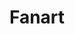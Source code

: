 ---
title: "Fanart"
arts:
# Column 1
- image: "assets/images/edgalo.jpg"
  order: "1"
  title: "edgalo"
  artist: "maKKi"
  description: # this is my artowrk description
- image: "assets/images/mauricio.jpg"
  order: "2"
  title: "mauricio"
  artist: "maKKi"
  description: # this is my artowrk description
- image: "assets/images/yoko.jpg"
  order: "3"
  title: "yoko"
  artist: "maKKi"
  description: # this is my artowrk description
- image: "assets/images/2024.11.05-Astolfo bunny fit.png."
  order: "5"
  title: "astolfo fanart"
  artist: "maKKi"
  description: # this is my artowrk description
---